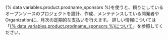 {% data variables.product.prodname_sponsors %}を使うと、頼りにしているオープンソースのプロジェクトを設計、作成、メンテナンスしている開発者やOrganizationに、月次の定期的な支払いを行えます。 詳しい情報については「[{% data variables.product.prodname_sponsors %}について](/sponsors/getting-started-with-github-sponsors/about-github-sponsors)」を参照してください。
